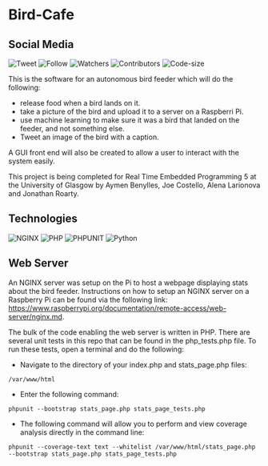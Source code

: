 # Bird-Cafe
## Social Media
![Tweet](https://img.shields.io/twitter/url?style=social&url=https%3A%2F%2Ftwitter.com%2Fsmartbirdcafe)
![Follow](https://img.shields.io/twitter/follow/smartbirdcafe?style=social)
![Watchers](https://img.shields.io/github/watchers/AymenB98/Bird-Cafe?style=social)
![Contributors](https://img.shields.io/github/contributors/AymenB98/Bird-Cafe?color=blue)
![Code-size](https://img.shields.io/github/languages/code-size/AymenB98/Bird-Cafe)

This is the software for an autonomous bird feeder which will do the following: 
- release food when a bird lands on it.
- take a picture of the bird and upload it to a server on a Raspberri Pi. 
- use machine learning to make sure it was a bird that landed on the feeder, and not something else.
- Tweet an image of the bird with a caption.

A GUI front end will also be created to allow a user to interact with the system easily.

This project is being completed for Real Time Embedded Programming 5 at the University of Glasgow by Aymen Benylles, Joe Costello, Alena Larionova and Jonathan Roarty.
## Technologies
![NGINX](https://img.shields.io/badge/server-nginx-blue) ![PHP](https://img.shields.io/badge/PHP-v7.3.27-orange) ![PHPUNIT](https://img.shields.io/badge/PHPUnit-v7.5.6-orange) 
![Python](https://img.shields.io/badge/python-v2.7.16-brightgreen)

## Web Server
An NGINX server was setup on the Pi to host a webpage displaying stats about the bird feeder. Instructions on how to setup an NGINX server on a Raspberry Pi can be found via the following link: https://www.raspberrypi.org/documentation/remote-access/web-server/nginx.md.

The bulk of the code enabling the web server is written in PHP. There are several unit tests in this repo that can be found in the php_tests.php file. To run these tests, open a terminal and do the following:
- Navigate to the directory of your index.php and stats_page.php files:
```
/var/www/html
```
- Enter the following command:
```
phpunit --bootstrap stats_page.php stats_page_tests.php
```
- The following command will allow you to perform and view coverage analysis directly in the command line:
```
phpunit --coverage-text text --whitelist /var/www/html/stats_page.php --bootstrap stats_page.php stats_page_tests.php
```
